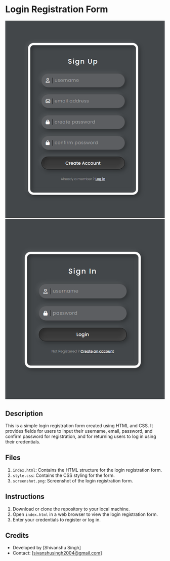 # Login Registration Form

![Login Registration Form Screenshot](screenshot01.png)
![Login Registration Form Screenshot](screenshot02.png)
## Description

This is a simple login registration form created using HTML and CSS. It provides fields for users to input their username, email, password, and confirm password for registration, and for returning users to log in using their credentials.

## Files

1. `index.html`: Contains the HTML structure for the login registration form.
2. `style.css`: Contains the CSS styling for the form.
3. `screenshot.png`: Screenshot of the login registration form.

## Instructions

1. Download or clone the repository to your local machine.
2. Open `index.html` in a web browser to view the login registration form.
3. Enter your credentials to register or log in.

## Credits

- Developed by [Shivanshu Singh]
- Contact: [sivanshusingh2004@gmail.com]

